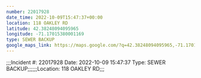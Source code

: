 ```yaml
---
number: 22017928
date_time: 2022-10-09T15:47:37+00:00
location: 118 OAKLEY RD
latitude: 42.38248094095965
longitude: -71.17015380001169
type: SEWER BACKUP
google_maps_link: https://maps.google.com/?q=42.38248094095965,-71.17015380001169
---
```


;;;Incident #: 22017928  Date: 2022-10-09 15:47:37   Type: SEWER BACKUP;;;;;;Location: 118 OAKLEY RD;;;
